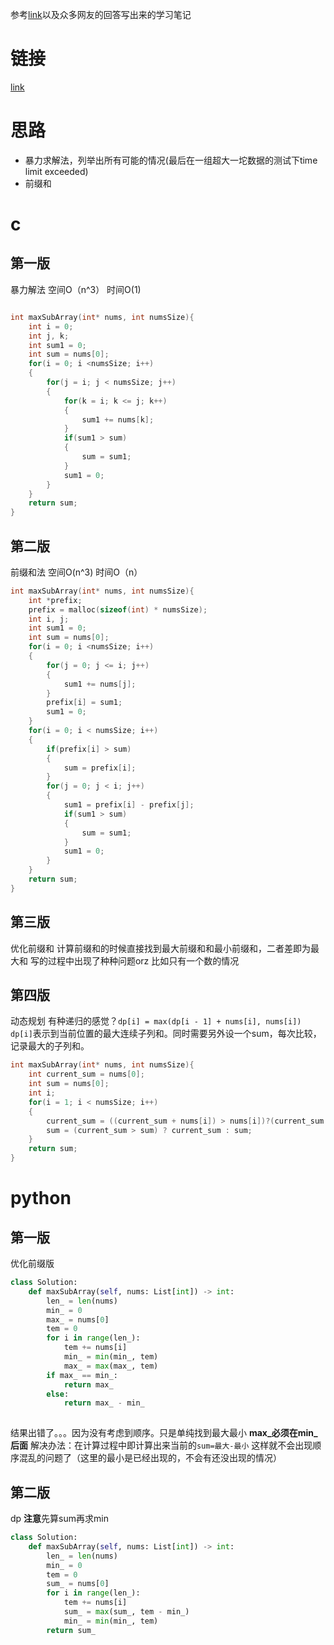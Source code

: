 
参考[link](https://github.com/liushiliushi/leetcode/blob/master/problems/53.maximum-sum-subarray-cn.md)以及众多网友的回答写出来的学习笔记
# 链接
[link](https://leetcode.com/problems/maximum-subarray/)
# 思路
- 暴力求解法，列举出所有可能的情况(最后在一组超大一坨数据的测试下time limit exceeded)
- 前缀和
# c
## 第一版
暴力解法
空间O（n^3）
时间O(1)
```c

int maxSubArray(int* nums, int numsSize){
    int i = 0;
    int j, k;
    int sum1 = 0;
    int sum = nums[0];
    for(i = 0; i <numsSize; i++)
    {
        for(j = i; j < numsSize; j++)
        {
            for(k = i; k <= j; k++)
            {
                sum1 += nums[k];
            }
            if(sum1 > sum)
            {
                sum = sum1;
            }
            sum1 = 0;
        }
    }
    return sum;
}


```
## 第二版
前缀和法
空间O(n^3)
时间O（n）

```c
int maxSubArray(int* nums, int numsSize){
    int *prefix;
    prefix = malloc(sizeof(int) * numsSize);
    int i, j;
    int sum1 = 0;
    int sum = nums[0];
    for(i = 0; i <numsSize; i++)
    {
        for(j = 0; j <= i; j++)
        {
            sum1 += nums[j];
        }
        prefix[i] = sum1;
        sum1 = 0;
    }
    for(i = 0; i < numsSize; i++)
    {
        if(prefix[i] > sum)
        {
            sum = prefix[i];
        }
        for(j = 0; j < i; j++)
        {
            sum1 = prefix[i] - prefix[j];
            if(sum1 > sum)
            {
                sum = sum1;
            }
            sum1 = 0;
        }
    }
    return sum;
}


```
## 第三版
优化前缀和
计算前缀和的时候直接找到最大前缀和和最小前缀和，二者差即为最大和
写的过程中出现了种种问题orz
比如只有一个数的情况
## 第四版
动态规划
有种递归的感觉？`dp[i] = max(dp[i - 1] + nums[i], nums[i])`
`dp[i]`表示到当前位置的最大连续子列和。同时需要另外设一个sum，每次比较，记录最大的子列和。

```c
int maxSubArray(int* nums, int numsSize){
    int current_sum = nums[0];
    int sum = nums[0];
    int i;
    for(i = 1; i < numsSize; i++)
    {
        current_sum = ((current_sum + nums[i]) > nums[i])?(current_sum + nums[i]):nums[i];
        sum = (current_sum > sum) ? current_sum : sum;
    }
    return sum;
}


```
# python 
## 第一版
优化前缀版

```python
class Solution:
    def maxSubArray(self, nums: List[int]) -> int:
        len_ = len(nums)
        min_ = 0
        max_ = nums[0]
        tem = 0
        for i in range(len_):
            tem += nums[i]
            min_ = min(min_, tem)
            max_ = max(max_, tem)
        if max_ == min_:
            return max_
        else:
            return max_ - min_
        
```
结果出错了。。。因为没有考虑到顺序。只是单纯找到最大最小
**max_必须在min_后面**
解决办法：在计算过程中即计算出来当前的`sum=最大-最小` 这样就不会出现顺序混乱的问题了（这里的最小是已经出现的，不会有还没出现的情况）
## 第二版
dp
**注意**先算sum再求min

```python
class Solution:
    def maxSubArray(self, nums: List[int]) -> int:
        len_ = len(nums)
        min_ = 0
        tem = 0
        sum_ = nums[0]
        for i in range(len_):
            tem += nums[i]
            sum_ = max(sum_, tem - min_)
            min_ = min(min_, tem)
        return sum_
        
```
